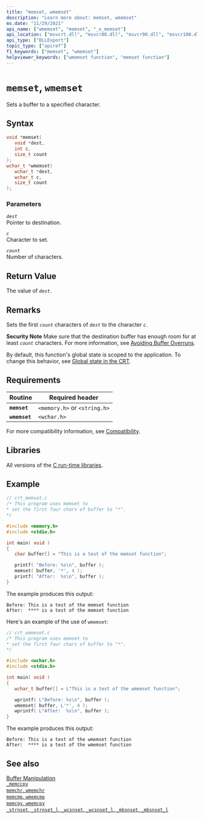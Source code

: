 ```yaml
---
title: "memset, wmemset"
description: "Learn more about: memset, wmemset"
ms.date: "11/29/2021"
api_name: ["wmemset", "memset", "_o_memset"]
api_location: ["msvcrt.dll", "msvcr80.dll", "msvcr90.dll", "msvcr100.dll", "msvcr100_clr0400.dll", "msvcr110.dll", "msvcr110_clr0400.dll", "msvcr120.dll", "msvcr120_clr0400.dll", "ntdll.dll", "ucrtbase.dll", "api-ms-win-crt-string-l1-1-0.dll", "ntoskrnl.exe", "api-ms-win-crt-private-l1-1-0.dll"]
api_type: ["DLLExport"]
topic_type: ["apiref"]
f1_keywords: ["memset", "wmemset"]
helpviewer_keywords: ["wmemset function", "memset function"]
---
```

# `memset`, `wmemset`

Sets a buffer to a specified character.

## Syntax

```C
void *memset(
   void *dest,
   int c,
   size_t count
);
wchar_t *wmemset(
   wchar_t *dest,
   wchar_t c,
   size_t count
);
```

### Parameters

*`dest`*\
Pointer to destination.

*`c`*\
Character to set.

*`count`*\
Number of characters.

## Return Value

The value of *`dest`*.

## Remarks

Sets the first *`count`* characters of *`dest`* to the character *`c`*.

**Security Note** Make sure that the destination buffer has enough room for at least *`count`* characters. For more information, see [Avoiding Buffer Overruns](/windows/win32/SecBP/avoiding-buffer-overruns).

By default, this function's global state is scoped to the application. To change this behavior, see [Global state in the CRT](../global-state.md).

## Requirements

|Routine|Required header|
|-------------|---------------------|
|**`memset`**|`<memory.h>` or `<string.h>`|
|**`wmemset`**|`<wchar.h>`|

For more compatibility information, see [Compatibility](../../c-runtime-library/compatibility.md).

## Libraries

All versions of the [C run-time libraries](../../c-runtime-library/crt-library-features.md).

## Example

```C
// crt_memset.c
/* This program uses memset to
* set the first four chars of buffer to "*".
*/

#include <memory.h>
#include <stdio.h>

int main( void )
{
   char buffer[] = "This is a test of the memset function";

   printf( "Before: %s\n", buffer );
   memset( buffer, '*', 4 );
   printf( "After:  %s\n", buffer );
}
```

The example produces this output:

```Output
Before: This is a test of the memset function
After:  **** is a test of the memset function
```

Here's an example of the use of `wmemset`:

```C
// crt_wmemset.c
/* This program uses memset to
* set the first four chars of buffer to "*".
*/

#include <wchar.h>
#include <stdio.h>

int main( void )
{
   wchar_t buffer[] = L"This is a test of the wmemset function";

   wprintf( L"Before: %s\n", buffer );
   wmemset( buffer, L'*', 4 );
   wprintf( L"After:  %s\n", buffer );
}
```

The example produces this output:

```Output
Before: This is a test of the wmemset function
After:  **** is a test of the wmemset function
```

## See also

[Buffer Manipulation](../../c-runtime-library/buffer-manipulation.md)\
[`_memccpy`](memccpy.md)\
[`memchr`, `wmemchr`](memchr-wmemchr.md)\
[`memcmp`, `wmemcmp`](memcmp-wmemcmp.md)\
[`memcpy`, `wmemcpy`](memcpy-wmemcpy.md)\
[`_strnset`, `_strnset_l`, `_wcsnset`, `_wcsnset_l`, `_mbsnset`, `_mbsnset_l`](strnset-strnset-l-wcsnset-wcsnset-l-mbsnset-mbsnset-l.md)
